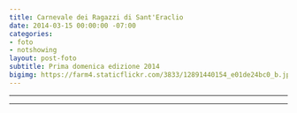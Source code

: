 ```yaml
---
title: Carnevale dei Ragazzi di Sant'Eraclio
date: 2014-03-15 00:00:00 -07:00
categories:
- foto
- notshowing
layout: post-foto
subtitle: Prima domenica edizione 2014
bigimg: https://farm4.staticflickr.com/3833/12891440154_e01de24bc0_b.jpg
---
```


<div class="flickr-album-contaier" data-photoset="72157641772670485"></div>
<hr/>
<div class="flickr-album-contaier" data-photoset="72157641774445223"></div>
<hr/>
<div class="flickr-album-contaier" data-photoset="72157641868244355"></div>
